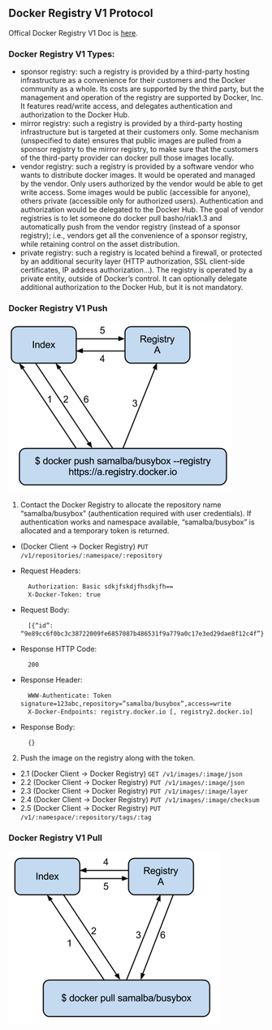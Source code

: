 ## Docker Registry V1 Protocol

Offical Docker Registry V1 Doc is [here](https://docs.docker.com/v1.7/docker/reference/api/hub_registry_spec).

### Docker Registry V1 Types: 

- sponsor registry: such a registry is provided by a third-party hosting infrastructure as a convenience for their customers and the Docker community as a whole. Its costs are supported by the third party, but the management and operation of the registry are supported by Docker, Inc. It features read/write access, and delegates authentication and authorization to the Docker Hub.
- mirror registry: such a registry is provided by a third-party hosting infrastructure but is targeted at their customers only. Some mechanism (unspecified to date) ensures that public images are pulled from a sponsor registry to the mirror registry, to make sure that the customers of the third-party provider can docker pull those images locally.
- vendor registry: such a registry is provided by a software vendor who wants to distribute docker images. It would be operated and managed by the vendor. Only users authorized by the vendor would be able to get write access. Some images would be public (accessible for anyone), others private (accessible only for authorized users). Authentication and authorization would be delegated to the Docker Hub. The goal of vendor registries is to let someone do docker pull basho/riak1.3 and automatically push from the vendor registry (instead of a sponsor registry); i.e., vendors get all the convenience of a sponsor registry, while retaining control on the asset distribution.
- private registry: such a registry is located behind a firewall, or protected by an additional security layer (HTTP authorization, SSL client-side certificates, IP address authorization…). The registry is operated by a private entity, outside of Docker’s control. It can optionally delegate additional authorization to the Docker Hub, but it is not mandatory.

### Docker Registry V1 Push 

![Docker Registry V1 Push](images/docker-v1-push-chart.png "Dockyard - Docker Registry V1 Push")

1. Contact the Docker Registry to allocate the repository name “samalba/busybox” (authentication required with user credentials). If authentication works and namespace available, “samalba/busybox” is allocated and a temporary token is returned.
  - (Docker Client -> Docker Registry) `PUT /v1/repositories/:namespace/:repository`
  - Request Headers:

    ```
      Authorization: Basic sdkjfskdjfhsdkjfh== 
      X-Docker-Token: true
    ```

  - Request Body:

    ```
      [{“id”: “9e89cc6f0bc3c38722009fe6857087b486531f9a779a0c17e3ed29dae8f12c4f”}]
    ```

  - Response HTTP Code:

    ```
      200
    ```

  - Response Header:

    ```
      WWW-Authenticate: Token signature=123abc,repository=”samalba/busybox”,access=write
      X-Docker-Endpoints: registry.docker.io [, registry2.docker.io]
    ```

  - Response Body:

    ```
   	  {}
    ```
2. Push the image on the registry along with the token.

  - 2.1 (Docker Client -> Docker Registry) `GET /v1/images/:image/json`
  - 2.2 (Docker Client -> Docker Registry) `PUT /v1/images/:image/json`
  - 2.3 (Docker Client -> Docker Registry) `PUT /v1/images/:image/layer`
  - 2.4 (Docker Client -> Docker Registry) `PUT /v1/images/:image/checksum` 
  - 2.5 (Docker Client -> Docker Registry) `PUT /v1/:namespace/:repository/tags/:tag`

### Docker Registry V1 Pull

![Docker Registry V1 Pull](images/docker-v1-pull-chart.png "Dockyard - Docker Registry V1 Pull")